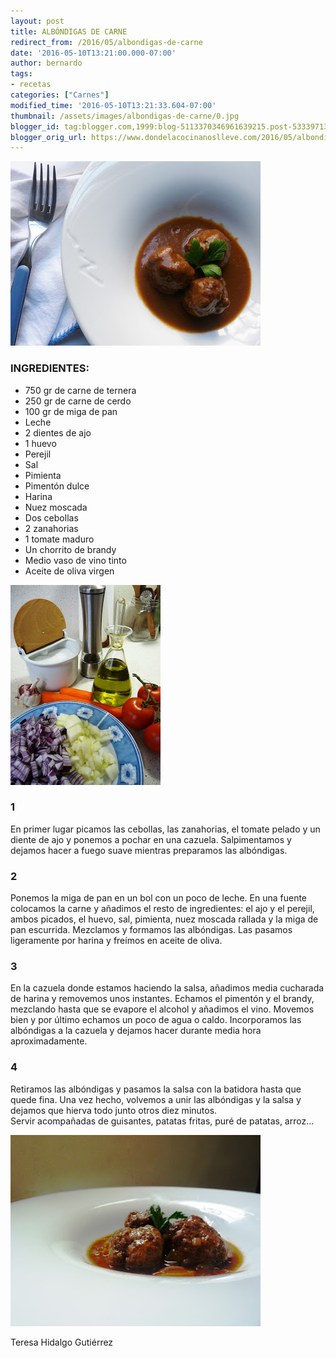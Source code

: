 ```yaml
---
layout: post
title: ALBÓNDIGAS DE CARNE
redirect_from: /2016/05/albondigas-de-carne
date: '2016-05-10T13:21:00.000-07:00'
author: bernardo
tags:
- recetas
categories: ["Carnes"]
modified_time: '2016-05-10T13:21:33.604-07:00'
thumbnail: /assets/images/albondigas-de-carne/0.jpg
blogger_id: tag:blogger.com,1999:blog-5113370346961639215.post-5333971380660128666
blogger_orig_url: https://www.dondelacocinanoslleve.com/2016/05/albondigas-de-carne.html
---
```


![](/assets/images/albondigas-de-carne/0.jpg)

  
### INGREDIENTES:
* 750 gr de carne de ternera
* 250 gr de carne de cerdo
* 100 gr de miga de pan
* Leche
* 2 dientes de ajo
* 1 huevo
* Perejil
* Sal
* Pimienta
* Pimentón dulce
* Harina
* Nuez moscada
* Dos cebollas
* 2 zanahorias
* 1 tomate maduro
* Un chorrito de brandy
* Medio vaso de vino tinto
* Aceite de oliva virgen  

![](/assets/images/albondigas-de-carne/1.jpg)

  

### 1

En primer lugar picamos las cebollas, las zanahorias, el tomate pelado y un diente de ajo y ponemos a pochar en una cazuela. Salpimentamos y dejamos hacer a fuego suave mientras preparamos las albóndigas.  

### 2

Ponemos la miga de pan en un bol con un poco de leche. En una fuente colocamos la carne y añadimos el resto de ingredientes: el ajo y el perejil, ambos picados, el huevo, sal, pimienta, nuez moscada rallada y la miga de pan escurrida. Mezclamos y formamos las albóndigas. Las pasamos ligeramente por harina y freímos en aceite de oliva.  

### 3

En la cazuela donde estamos haciendo la salsa, añadimos media cucharada de harina y removemos unos instantes. Echamos el pimentón y el brandy, mezclando hasta que se evapore el alcohol y añadimos el vino. Movemos bien y por último echamos un poco de agua o caldo. Incorporamos las albóndigas a la cazuela y dejamos hacer durante media hora aproximadamente.  

### 4

Retiramos las albóndigas y pasamos la salsa con la batidora hasta que quede fina. Una vez hecho, volvemos a unir las albóndigas y la salsa y dejamos que hierva todo junto otros diez minutos.  
Servir acompañadas de guisantes, patatas fritas, puré de patatas, arroz…  

![](/assets/images/albondigas-de-carne/2.jpg)

  
Teresa Hidalgo Gutiérrez
